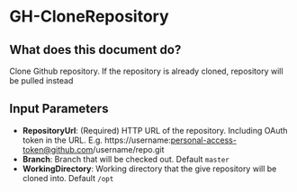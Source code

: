 # GH-CloneRepository

## What does this document do?

Clone Github repository. If the repository is already cloned, repository will be pulled instead

## Input Parameters

- **RepositoryUrl**: (Required) HTTP URL of the repository. Including OAuth token in the URL. E.g. https://username:personal-access-token@github.com/username/repo.git
- **Branch**: Branch that will be checked out. Default `master`
- **WorkingDirectory**: Working directory that the give repository will be cloned into. Default `/opt`
